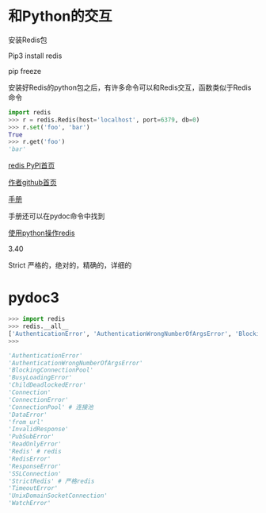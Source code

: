 



# 和Python的交互

安装Redis包

Pip3 install redis

pip freeze 

安装好Redis的python包之后，有许多命令可以和Redis交互，函数类似于Redis命令

```python
import redis
>>> r = redis.Redis(host='localhost', port=6379, db=0)
>>> r.set('foo', 'bar')
True
>>> r.get('foo')
'bar'
```



[redis PyPl首页](https://pypi.org/project/redis/#description)

[作者github首页](https://github.com/andymccurdy/redis-py)

[手册](https://redis-py.readthedocs.io/en/latest/)

手册还可以在pydoc命令中找到

[使用python操作redis](https://www.jianshu.com/p/2639549bedc8)

3.40

Strict  严格的，绝对的，精确的，详细的







# pydoc3

```python
>>> import redis
>>> redis.__all__
['AuthenticationError', 'AuthenticationWrongNumberOfArgsError', 'BlockingConnectionPool', 'BusyLoadingError', 'ChildDeadlockedError', 'Connection', 'ConnectionError', 'ConnectionPool', 'DataError', 'from_url', 'InvalidResponse', 'PubSubError', 'ReadOnlyError', 'Redis', 'RedisError', 'ResponseError', 'SSLConnection', 'StrictRedis', 'TimeoutError', 'UnixDomainSocketConnection', 'WatchError']
>>> 
```



```python
'AuthenticationError'
'AuthenticationWrongNumberOfArgsError'
'BlockingConnectionPool'
'BusyLoadingError'
'ChildDeadlockedError'
'Connection'
'ConnectionError'
'ConnectionPool' # 连接池
'DataError'
'from_url'
'InvalidResponse'
'PubSubError'
'ReadOnlyError'
'Redis' # redis
'RedisError'
'ResponseError'
'SSLConnection'
'StrictRedis' # 严格redis
'TimeoutError'
'UnixDomainSocketConnection'
'WatchError'



```

